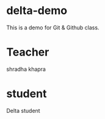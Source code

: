 # delta-demo
This is a demo for Git &amp; Github class. 


# Teacher
shradha khapra

# student
Delta student 